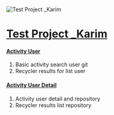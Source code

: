 ![Test Project _Karim](https://www.lifewire.com/thmb/Wm6SbPKTGXJQX9U0CcpPFedndBM=/768x0/filters:no_upscale():max_bytes(150000):strip_icc()/iStock-490747412-URL-5899eaa63df78caebc062361.png "Androit test using MVVM , Retrofit, DI")

# [Test Project _Karim](https://github.com/sujaul/test_karim)

#### [Activity User](https://github.com/sujaul/test_karim/tree/main/app/src/main/java/com/test/test_karim/feature/main)
1. Basic activity search user git
2. Recycler results for list user

#### [Activity User Detail](https://github.com/sujaul/test_karim/tree/main/app/src/main/java/com/test/test_karim/feature/main/user_detail)
1. Activity user detail and repository
2. Recycler results list repository
